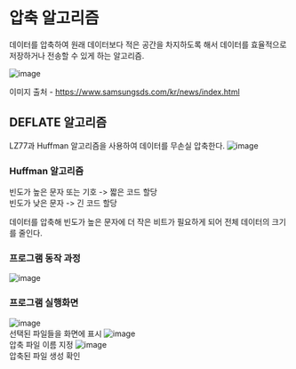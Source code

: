 # 압축 알고리즘
데이터를 압축하여 원래 데이터보다 적은 공간을 차지하도록 해서 데이터를 효율적으로 저장하거나 전송할 수 있게 하는 알고리즘. 

![image](https://github.com/user-attachments/assets/4d889828-a438-4f51-9282-32c4326319bc)

이미지 출처 - https://www.samsungsds.com/kr/news/index.html
## DEFLATE 알고리즘
LZ77과 Huffman 알고리즘을 사용하여 데이터를 무손실 압축한다.
![image](https://github.com/user-attachments/assets/b40a64ee-10e7-47cf-8742-afdede7aaf3f)<br>

### Huffman 알고리즘
빈도가 높은 문자 또는 기호 -> 짧은 코드 할당<br>
빈도가 낮은 문자 -> 긴 코드 할당 

데이터를 압축해 빈도가 높은 문자에 더 작은 비트가 필요하게 되어 전체 데이터의 크기를 줄인다.

### 프로그램 동작 과정 
![image](https://github.com/user-attachments/assets/d2cff949-b59c-472c-8761-174a9d7675e4)

### 프로그램 실행화면
![image](https://github.com/user-attachments/assets/4c9ba397-96ca-413e-9e0b-03d007b92a87)<br>
선택된 파일들을 화면에 표시
![image](https://github.com/user-attachments/assets/bd535802-7244-4479-aa00-e6150dbd3fc2)<br>
압축 파일 이름 지정
![image](https://github.com/user-attachments/assets/81cc5d56-a206-42a8-b306-215700144406)<br>
압축된 파일 생성 확인

